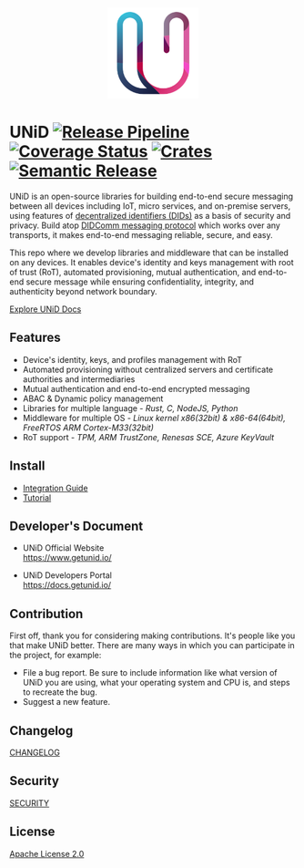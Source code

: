 <p align="center">
  <img src="images/unid_u_logo.svg" alt="UNiD Logo" width="160" />
</p>

# UNiD [![Release Pipeline](https://github.com/getunid/unid/actions/workflows/release-pipeline.yml/badge.svg?branch=main)](https://github.com/getunid/unid/actions/workflows/release-pipeline.yml) [![Coverage Status](https://coveralls.io/repos/github/getunid/unid/badge.svg)](https://coveralls.io/github/getunid/unid) [![Crates](https://img.shields.io/crates/v/unid.svg)](https://crates.io/crates/unid) [![Semantic Release](https://img.shields.io/badge/semantic--release-rust-B7410E?logo=semantic-release)](https://github.com/semantic-release/semantic-release)

UNiD is an open-source libraries for building end-to-end secure messaging between all devices including IoT, micro services, and on-premise servers, using features of [decentralized identifiers (DIDs)](https://www.w3.org/TR/did-core/) as a basis of security and privacy. Build atop [DIDComm messaging protocol](https://github.com/decentralized-identity/didcomm-messaging) which works over any transports, it makes end-to-end messaging reliable, secure, and easy.

This repo where we develop libraries and middleware that can be installed on any devices. It enables device's identity and keys management with root of trust (RoT), automated provisioning, mutual authentication, and end-to-end secure message while ensuring confidentiality, integrity, and authenticity beyond network boundary. 

[Explore UNiD Docs](https://docs.getunid.io/unid_edge/index.html)

## Features

- Device's identity, keys, and profiles management with RoT
- Automated provisioning without centralized servers and certificate authorities and intermediaries
- Mutual authentication and end-to-end encrypted messaging
- ABAC & Dynamic policy management 
- Libraries for multiple language - _Rust, C, NodeJS, Python_ 
- Middleware for multiple OS - _Linux kernel x86(32bit) & x86-64(64bit), FreeRTOS ARM Cortex-M33(32bit)_ 
- RoT support - _TPM, ARM TrustZone, Renesas SCE, Azure KeyVault_

## Install

- [Integration Guide](https://docs.getunid.io/integration/index.html)
- [Tutorial](https://docs.getunid.io/tutorial/ubuntu-nodejs/index.html)

## Developer's Document

- UNiD Official Website<br />
  https://www.getunid.io/

- UNiD Developers Portal<br />
  https://docs.getunid.io/

## Contribution

First off, thank you for considering making contributions. It's people like you that make UNiD better. There are many ways in which you can participate in the project, for example:

- File a bug report. Be sure to include information like what version of UNiD you are using, what your operating system and CPU is, and steps to recreate the bug.
- Suggest a new feature.

## Changelog

[CHANGELOG](CHANGELOG.md)

## Security

[SECURITY](SECURITY.md)

## License

[Apache License 2.0](LICENSE)
